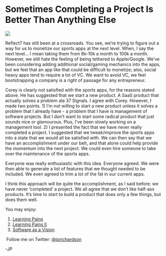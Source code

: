 <!--
id: 1262270878
link: http://techneur.com/post/1262270878/sometimes-completing-a-project-is-better-than-anything
slug: sometimes-completing-a-project-is-better-than-anything
date: Wed Oct 06 2010 22:49:50 GMT-0500 (CDT)
publish: 2010-10-06
tags: reflect7, sports-fan-apps
-->


Sometimes Completing a Project Is Better Than Anything Else
===========================================================

![](http://media.tumblr.com/tumblr_l9ur2pua8W1qzbc4f.jpg)

Reflect7 has still been at a crossroads. You see, we’re trying to figure
out a way for us to monetize our sports apps at the next level. When, I
say the next level… I mean taking them from 8k-10k a month to 100k a
month. However, we still hate the feeling of being tethered to
Apple/Google. We’ve been considering adding additional social/gaming
mechanics into the apps, but we feel that an app like that could be
difficult to monetize; also, social heavy apps tend to require a lot of
VC. We want to avoid VC, we feel bootstrapping a company is a right of
passage for any entrepreneur.

Corey is clearly not satisfied with the sports apps, for the reasons
stated above. He has suggested that we start a new product. A SaaS
product that actually solves a problem ala 37 Signals. I agree with
Corey. However, I made two points. 1) I’m not willing to start a new
product unless it solves a problem that I already have - a problem that
I have is management of software projects. But I don’t want to start
some radical product that just sounds nice or glamourous. Plus, I’ve
been slowly working on a management tool. 2) I presented the fact that
we have never really completed a project. I suggested that we
tweak/improve the sports apps into a state that we would all be
satisfied with. We can then say that we have an accomplishment under our
belt, and that alone could help provide the momentum into the next
project. We could even hire someone to take over the maintenance of the
sports apps.

Everyone was really enthusiastic with this idea. Everyone agreed. We
were then able to generate a list of features that we thought needed to
be included. We even agreed to trim a lot of the fat in our current
apps.

I think this approach will be quite the accomplishment, as I said
before: we have never ‘completed’ a project. We all agree that we don’t
like half-ass products. It’s time to start to build a product that does
only a few things, but does them well.

You may enjoy:

1.  [Learning Pains](http://techneur.com/post/615265667/learning-pains)
2.  [Learning Pains
    II](http://techneur.com/post/896715862/learning-pains-ii)
3.  [Software as a
    Vision](http://techneur.com/post/696422394/software-as-a-vision)

 Follow me on Twitter: [@jprichardson](http://twitter.com/jprichardson)

-JP


